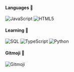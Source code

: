 <!--START_SECTION:waka-->
<!--END_SECTION:waka-->

#### Languages 📖

![JavaScript](https://img.shields.io/badge/-JavaScript-000000?style=flat&logo=javascript)
![HTML5](https://img.shields.io/badge/-HTML5-000000?style=flat&logo=HTML5)

#### Learning :memo:

![SQL](https://img.shields.io/badge/MySQL-00000F?style=flat&logo=mysql)
![TypeScript](https://img.shields.io/badge/-TypeScript-000000?style=flat&logo=typescript&logoColor=007ACC)
![Python](https://img.shields.io/badge/Python%20-000000.svg?&style=flat&logo=python)


#### Gitmoji :rocket:
![Gitmoji](https://img.shields.io/badge/gitmoji-%20😜%20😍-FFDD67.svg?style=flat-logo)

